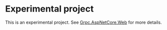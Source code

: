 # Experimental project

This is an experimental project. See [Grpc.AspNetCore.Web](../Grpc.AspNetCore.Web/README.md) for more details.
